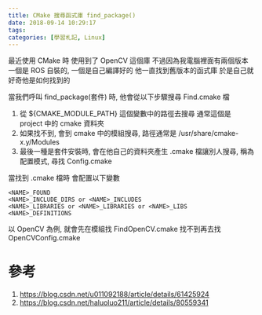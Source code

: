 ```yaml
---
title: CMake 搜尋函式庫 find_package()
date: 2018-09-14 10:29:17
tags:
categories: [學習札記, Linux]
---
```


最近使用 CMake 時
使用到了 OpenCV 這個庫
不過因為我電腦裡面有兩個版本
一個是 ROS 自裝的, 一個是自己編譯好的
他一直找到舊版本的函式庫
於是自己就好奇他是如何找到的

當我們呼叫 find_package(套件) 時, 他會從以下步驟搜尋 Find<Name>.cmake 檔
1. 從 ${CMAKE_MODULE_PATH} 這個變數中的路徑去搜尋
通常這個是 project 中的 cmake 資料夾
2. 如果找不到, 會到 cmake 中的模組搜尋, 路徑通常是 /usr/share/cmake-x.y/Modules
3. 最後一種是套件安裝時, 會在他自己的資料夾產生 .cmake 檔讓別人搜尋, 稱為配置模式, 尋找 <NAME>Config.cmake

當找到 .cmake 檔時
會配置以下變數
```
<NAME>_FOUND
<NAME>_INCLUDE_DIRS or <NAME>_INCLUDES
<NAME>_LIBRARIES or <NAME>_LIBRARIES or <NAME>_LIBS
<NAME>_DEFINITIONS
```

以 OpenCV 為例, 就會先在模組找 FindOpenCV.cmake
找不到再去找 OpenCVConfig.cmake

# 參考
1. https://blog.csdn.net/u011092188/article/details/61425924
2. https://blog.csdn.net/haluoluo211/article/details/80559341
